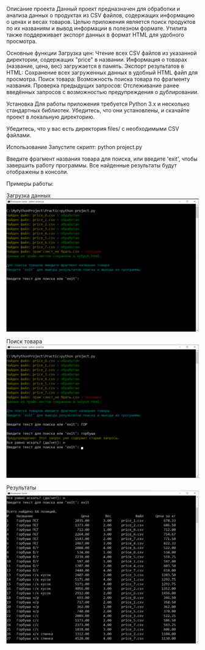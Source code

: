 Описание проекта
Данный проект предназначен для обработки и анализа данных о продуктах из CSV файлов, содержащих информацию о ценах и весах товаров. Целью приложения является поиск продуктов по их названиям и вывод информации в полезном формате. Утилита также поддерживает экспорт данных в формат HTML для удобного просмотра.

Основные функции
Загрузка цен: Чтение всех CSV файлов из указанной директории, содержащих "price" в названии. Информация о товарах (название, цена, вес) загружается в память.
Экспорт результатов в HTML: Сохранение всех загруженных данных в удобный HTML файл для просмотра.
Поиск товара: Возможность поиска товара по фрагменту названия.
Проверка предыдущих запросов: Отслеживание ранее введённых запросов с возможностью предупреждения о дублировании.

Установка
Для работы приложения требуется Python 3.x и несколько стандартных библиотек. Убедитесь, что они установлены, и скачайте проект в локальную директорию.

Убедитесь, что у вас есть директория files/ с необходимыми CSV файлами.

Использование
Запустите скрипт: python project.py

Введите фрагмент названия товара для поиска, или введите 'exit', чтобы завершить работу программы.
Все найденные результаты будут отображены в консоли.


Примеры работы:

Загрузка данных
![start.png](screenshots%2Fstart.png)

Поиск товара
![search.png](screenshots%2Fsearch.png)

Результаты
![result.png](screenshots%2Fresult.png)
